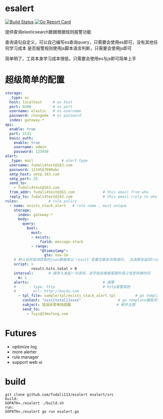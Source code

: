 # esalert                   
[![Build Status](https://travis-ci.org/23mf/esalert.svg?branch=master)](https://travis-ci.org/23mf/esalert)
[![Go Report Card](https://goreportcard.com/badge/github.com/23mf/esalert)](https://goreportcard.com/report/github.com/23mf/esalert)

提供查询elasticsearch数据根据规则报警功能

查询语句自定义，可以自己编写es查询query，只需要会使用es即可，没有其他任何学习成本
是否报警规则使用js脚本语言判断，只需要会使用js即可

简单明了，工具本身学习成本很低，只需要会使用es与js即可简单上手

# 超级简单的配置
```yaml
storage:
  _type: es
  host: localhost     # es host
  port: 9200          # es port
  username: elastic   # es username
  password: changeme  # es password
  index: gateway-*
api:
  enable: true
  port: 3131
  basic_auth:
    enable: true
    username: admin
    password: 123456
alert:
  _type: mail             # alert type
  username: fudali4test@163.com
  password: 1234567890abc
  smtp_host: smtp.163.com
  smtp_port: 25
  send_to:
    - fudali4test@163.com
  from_addr: fudali4test@163.com             # this email from who
  reply_to: fudali4test@163.com              # this email rrply to who
rules:              # rule policy 
  - name: exists_stack_alert   # rule name , must unique
    storage: 
      index: gateway-*
      body:
        query:
          bool:
            must:
            - exists:
                field: message.stack
            - range:
                "@timestamp":
                  gte: now-2m
    # 默认会将查询获取的json数据易以`result`变量在脚本作用域内， 当该脚本返回true时执行报警
    script: >
            result.hits.total > 0
    interval:       # 隔多久发起一次请求，该字段会根据里面的语义信息转换时间
      m: 1
    alerts:                                  # 报警
    #      - type: http                      # http报警规则
    #        url: http://baidu.com
      - tpl_file: sample/tpl/exists_stack_alert.tpl         # go template模板文件     tpl_file与content必须存在一个
        content: "xxx{{total}}xxxx"                 # go template模板字符串
        subject: 错误异常堆栈提醒                     # 邮件主题
        send_to:
          - fuyi@23mofang.com

```

# Futures
* optimize log
* more alerter
* rule manager
* support web ui

# build
```
git clone github.com/fudali113/esalert esalert/src
build: 
GOPATH=./esalert ./build.sh
run:
GOPATH=./esalert go run esalert.go
```
